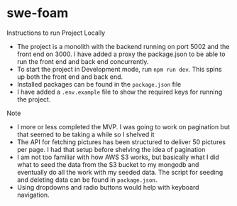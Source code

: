 # swe-foam

Instructions to run Project Locally

- The project is a monolith with the backend running on port 5002 and the front end on 3000. I have added a proxy the package.json to be able to run the front end and back end concurrently.
- To start the project in Development mode, run `npm run dev`. This spins up both the front end and back end.
- Installed packages can be found in the `package.json` file
- I have added a `.env.example` file to show the required keys for running the project.

Note

- I more or less completed the MVP. I was going to work on pagination but that seemed to be taking a while so I shelved it
- The API for fetching pictures has been structured to deliver 50 pictures per page. I had that setup before shelving the idea of pagination
- I am not too familiar with how AWS S3 works, but basically what I did what to seed the data from the S3 bucket to my mongodb and eventually do all the work with my seeded data. The script for seeding and deleting data can be found in `package.json`.
- Using dropdowns and radio buttons would help with keyboard navigation.
